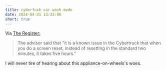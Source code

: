 ```yaml
---
title: cyberfuck car wash mode
date: 2024-04-21 13:33:06
short: true
---
```


Via [The Register:](https://www.theregister.com/2024/04/20/cybertruck_car_wash_mode/)

> The advisor said that "it is a known issue in the Cybertruck that when you do a screen reset, instead of resetting in the standard two minutes, it takes five hours."

I will never tire of hearing about this appliance-on-wheels's woes.
